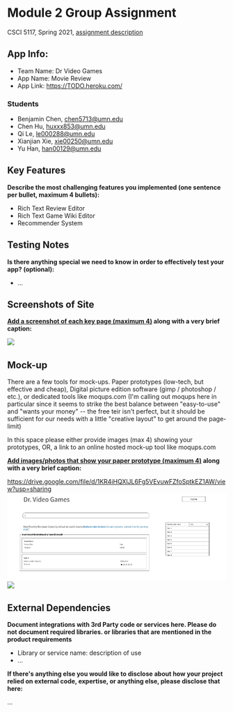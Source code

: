 # Module 2 Group Assignment

CSCI 5117, Spring 2021, [assignment description](https://canvas.umn.edu/courses/217951/pages/project-1)

## App Info:

* Team Name: Dr Video Games
* App Name: Movie Review
* App Link: <https://TODO.heroku.com/>

### Students

* Benjamin Chen, chen5713@umn.edu
* Chen Hu, huxxx853@umn.edu
* Qi Le, le000288@umn.edu
* Xianjian Xie, xie00250@umn.edu
* Yu Han, han00129@umn.edu


## Key Features

**Describe the most challenging features you implemented
(one sentence per bullet, maximum 4 bullets):**

* Rich Text Review Editor
* Rich Text Game Wiki Editor
* Recommender System

## Testing Notes

**Is there anything special we need to know in order to effectively test your app? (optional):**

* ...


## Screenshots of Site

**[Add a screenshot of each key page (maximum 4)](https://stackoverflow.com/questions/10189356/how-to-add-screenshot-to-readmes-in-github-repository)
along with a very brief caption:**

![](https://media.giphy.com/media/o0vwzuFwCGAFO/giphy.gif)


## Mock-up 

There are a few tools for mock-ups. Paper prototypes (low-tech, but effective and cheap), Digital picture edition software (gimp / photoshop / etc.), or dedicated tools like moqups.com (I'm calling out moqups here in particular since it seems to strike the best balance between "easy-to-use" and "wants your money" -- the free teir isn't perfect, but it should be sufficient for our needs with a little "creative layout" to get around the page-limit)

In this space please either provide images (max 4) showing your prototypes, OR, a link to an online hosted mock-up tool like moqups.com

**[Add images/photos that show your paper prototype (maximum 4)](https://stackoverflow.com/questions/10189356/how-to-add-screenshot-to-readmes-in-github-repository) along with a very brief caption:**

https://drive.google.com/file/d/1KR4iHQXlJL6Fg5VEvuwFZfoSptkEZ1AW/view?usp=sharing
![Alt text](/mockup_1.PNG?raw=true "Optional Title")
![](https://media.giphy.com/media/26ufnwz3wDUli7GU0/giphy.gif)


## External Dependencies

**Document integrations with 3rd Party code or services here.
Please do not document required libraries. or libraries that are mentioned in the product requirements**

* Library or service name: description of use
* ...

**If there's anything else you would like to disclose about how your project
relied on external code, expertise, or anything else, please disclose that
here:**

...
